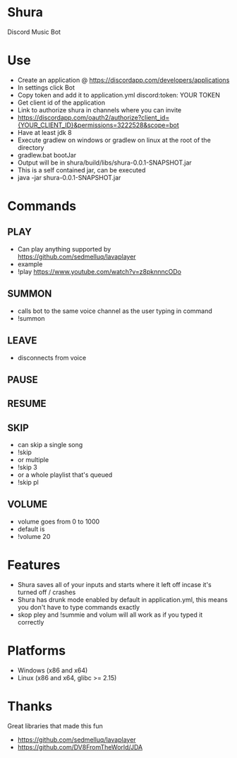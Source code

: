 # Shura
Discord Music Bot

# Use

* Create an application @ https://discordapp.com/developers/applications
* In settings click Bot
* Copy token and add it to application.yml discord:token: YOUR TOKEN
* Get client id of the application
* Link to authorize shura in channels where you can invite
* https://discordapp.com/oauth2/authorize?client_id={YOUR_CLIENT_ID}&permissions=3222528&scope=bot
* Have at least jdk 8
* Execute gradlew on windows or gradlew on linux at the root of the directory
* gradlew.bat bootJar
* Output will be in shura/build/libs/shura-0.0.1-SNAPSHOT.jar
* This is a self contained jar, can be executed
* java -jar shura-0.0.1-SNAPSHOT.jar

# Commands

## PLAY
* Can play anything supported by https://github.com/sedmelluq/lavaplayer
* example
* !play https://www.youtube.com/watch?v=z8pknnncODo
## SUMMON
* calls bot to the same voice channel as the user typing in command
* !summon
## LEAVE
* disconnects from voice
## PAUSE
## RESUME
## SKIP
* can skip a single song
* !skip
* or multiple
* !skip 3
* or a whole playlist that's queued
* !skip pl
## VOLUME
* volume goes from 0 to 1000
* default is
* !volume 20

# Features
* Shura saves all of your inputs and starts where it left off incase it's turned off / crashes
* Shura has drunk mode enabled by default in application.yml, this means you don't have to type commands exactly
* skop pley and !summie and volum will all work as if you typed it correctly

# Platforms
* Windows (x86 and x64)
* Linux (x86 and x64, glibc >= 2.15)

# Thanks
Great libraries that made this fun
* https://github.com/sedmelluq/lavaplayer
* https://github.com/DV8FromTheWorld/JDA
